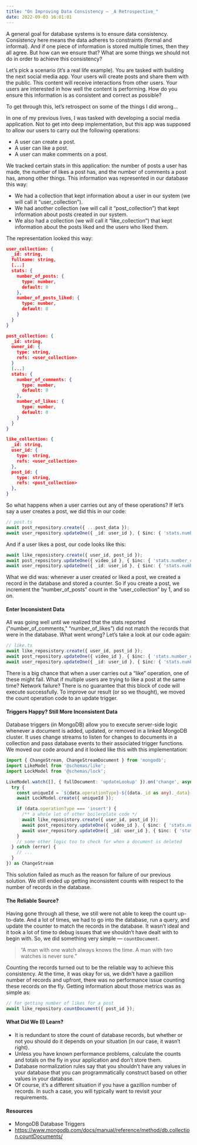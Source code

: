 ```yaml
---
title: "On Improving Data Consistency — _A Retrospective_"
date: 2022-09-03 16:01:01
---
```


A general goal for database systems is to ensure data consistency. Consistency here means the data adheres to constraints (formal and informal). And if one piece of information is
stored multiple times, then they all agree. But how can we ensure that? What are some things we should not do in order to achieve this consistency?

Let’s pick a scenario (it’s a real life example). You are tasked with building the next social media app. Your users will create posts and share them with the public. This content
will receive interactions from other users. Your users are interested in how well the content is performing. How do you ensure this information is as consistent and correct as possible?

To get through this, let’s retrospect on some of the things I did wrong...

In one of my previous lives, I was tasked with developing a social media application. Not to get into deep implementation, but this app was supposed to allow our users to carry out the following operations:
* A user can create a post.
* A user can like a post.
* A user can make comments on a post.

We tracked certain stats in this application: the number of posts a user has made, the number of likes a post has, and the number of comments a post has, among other things. This information was represented in our database this way:
- We had a collection that kept information about a user in our system (we will call it “user_collection”).
- We had another collection (we will call it “post_collection”) that kept information about posts created in our system.
- We also had a collection (we will call it “like_collection”) that kept information about the posts liked and the users who liked them.

The representation looked this way:

```json
user_collection: {
  _id: string,
  fullname: string,
  [...]
  stats: {
    number_of_posts: {
      type: number,
      default: 0
    },
    number_of_posts_liked: {
      type: number,
      default: 0
    }
  }
}

post_collection: {
  _id: string,
  owner_id: {
    type: string,
    refs: <user_collection>
  }
  [...]
  stats: {
    number_of_comments: {
      type: number,
      default: 0
    },
    number_of_likes: {
      type: number,
      default: 0
    }
  }
}

like_collection: {
  _id: string,
  user_id: {
    type: string,
    refs: <user_collection>
  },
  post_id: {
    type: string,
    refs: <post_collection>
  },
}
```
So what happens when a user carries out any of these operations? If let’s say a user creates a post, we did this in our code:

```ts
// post.ts
await post_repository.create({ ...post_data });
await user_repository.updateOne({ _id: user_id }, { $inc: { 'stats.number_of_posts': 1 } });
```

And if a user likes a post, our code looks like this:

```ts
await like_reposistory.create({ user_id, post_id });
await post_repository.updateOne({ video_id }, { $inc: { 'stats.number_of_likes': 1 } });
await user_repository.updateOne({ _id: user_id }, { $inc: { 'stats.number_of_posts_liked': 1 } });
```
What we did was: whenever a user created or liked a post, we created a record in the database and stored a counter. So if you create a post, we increment the “number_of_posts” count in the “user_collection” by 1, and so on.

#### Enter Inconsistent Data

All was going well until we realized that the stats reported ("number_of_comments," “number_of_likes”) did not match  the records that were in the database. What went wrong? Let’s take a look at our code again:

```ts
// like.ts
await like_reposistory.create({ user_id, post_id });
await post_repository.updateOne({ video_id }, { $inc: { 'stats.number_of_likes': 1 } });
await user_repository.updateOne({ _id: user_id }, { $inc: { 'stats.number_of_posts_liked': 1 } });
```
There is a big chance that when a user carries out a “like” operation, one of these might fail. What if multiple users are trying to like a post at the same time? Network failure?
There is no guarantee that this block of code will execute successfully. To improve our result (or so we thought), we moved the count operation code to an update trigger.

#### Triggers Happy? Still More Inconsistent Data

Database triggers (in MongoDB) allow you to execute server-side logic whenever a document is added, updated, or removed in a linked MongoDB cluster.
It uses change streams to listen for changes to documents in a collection and pass database events to their associated trigger functions. We moved our code around and it looked like this
with this implementation:

```ts
import { ChangeStream, ChangeStreamDocument } from 'mongodb';
import LikeModel from '@schemas/like';
import LockModel from '@schemas/lock';

LikeModel.watch([], { fullDocument: 'updateLookup' }).on('change', async (data) => {
  try {
    const uniqueId = `${data.operationType}-${(data._id as any)._data}-like`;
    await LockModel.create({ uniqueId });

    if (data.operationType === 'insert') {
      /** a whole lot of other boilerplate code */
      await like_reposistory.create({ user_id, post_id });
      await post_repository.updateOne({ video_id }, { $inc: { 'stats.number_of_likes': 1 } });
      await user_repository.updateOne({ _id: user_id }, { $inc: { 'stats.number_of_posts_liked': 1 } });
    }
    // some other logic too to check for when a document is deleted
  } catch (error) {
    // ...
  }
}) as ChangeStream
```
This solution failed as much as the reason for failure of our previous solution. We still ended up getting inconsistent counts with respect to the number of records in the database.

#### The Reliable Source?

Having gone through all these, we still were not able to keep the count up-to-date. And a lot of times, we had to go into the database, run a query, and update the counter to match the records in the database.
It wasn’t ideal and it took a lot of time to debug issues that we shouldn’t have dealt with to begin with. So, we did something very simple — `countDocument`.

> “A man with one watch always knows the time. A man with two watches is never sure.”

Counting the records turned out to be the reliable way to achieve this consistency. At the time, it was okay for us, we didn’t have a gazillion number of records and upfront,
there was no performance issue counting these records on the fly. Getting information about those metrics was as simple as:

```ts
// for getting number of likes for a post
await like_repository.countDocument({ post_id });
```
#### What Did We (I) Learn?

* It is redundant to store the count of database records, but whether or not you should do it depends on your situation (in our case, it wasn’t right).
* Unless you have known performance problems, calculate the counts and totals on the fly in your application and don’t store them.
* Database normalization rules say that you shouldn’t have any values in your database that you can programmatically construct based on other values in your database.
* Of course, it’s a different situation if you have a gazillion number of records. In such a case, you will typically want to revisit your requirements.

#### Resources

* MongoDB Database Triggers
* https://www.mongodb.com/docs/manual/reference/method/db.collection.countDocuments/
